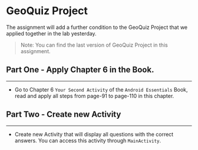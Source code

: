 # GeoQuiz Project
The assignment will add a further condition to the GeoQuiz Project
that we applied together in the lab yesterday.
> Note: You can find the last version of GeoQuiz Project in this assignment. 

## Part One - Apply Chapter 6 in the Book.
---
- Go to Chapter 6 `Your Second Activity` of the `Android Essentials` Book,
 read and apply all steps from page-91 to page-110 in this chapter.

## Part Two - Create new Activity
---
- Create new Activity that will display all questions with the correct answers. You can access this activity through `MainActivity`.
